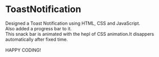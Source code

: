 # ToastNotification
Designed a Toast Notification using HTML, CSS and JavaScript.
<br>
Also added a progress bar to it.
<br>
This snack bar is animated with the hepl of CSS animation.It disappers automatically after fixed time.
<br>
<br>
HAPPY CODING!